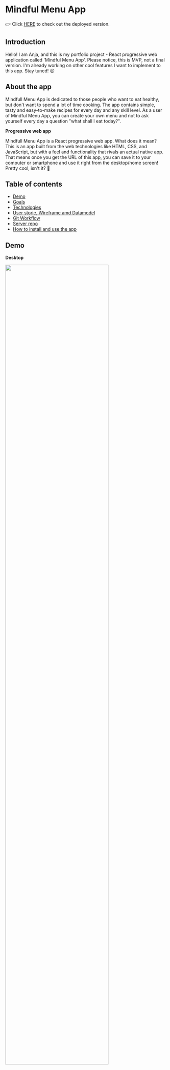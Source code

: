 # Mindful Menu App 

:point_right: Click [HERE](https://zealous-bohr-e978d2.netlify.app/) to check out the deployed version.

## Introduction

Hello! I am Anja, and this is my portfolio project - React progressive web application called 'Mindful Menu App'. Please notice, this is MVP, not a final version. I'm already working on other cool features I want to implement to this app. Stay tuned! :wink:

## About the app

Mindfull Menu App is dedicated to those people who want to eat healthy, but don't want to spend a lot of time cooking. The app contains simple, tasty and easy-to-make recipes for every day and any skill level. As a user of Mindful Menu App, you can create your own menu and not to ask yourself every day a question "what shall I eat today?".

**Progressive web app**

Mindfull Menu App is a React progressive web app. What does it mean? This is an app built from the web technologies like HTML, CSS, and JavaScript, but with a feel and functionality that rivals an actual native app. That means once you get the URL of this app, you can save it to your computer or smartphone and use it right from the desktop/home screen! Pretty cool, isn't it? :dancer:

## Table of contents

+ [Demo](#Demo)
+ [Goals](#Goals)
+ [Technologies](#Technologies)
+ [User storie, Wireframe amd Datamodel](#Story)
+ [Git Workflow](#Git)
+ [Server repo](Server)
+ [How to install and use the app](#Install)

## <a name="Demo"></a> Demo

**Desktop**

<img src="https://media.giphy.com/media/W1Z64LpoQaDu9AbiiI/giphy.gif" width="80%" />

**Smartphone Homescreen**

<img src="https://media.giphy.com/media/dyRSwt9oJasfEn5Idg/giphy.gif" width="30%" />

## <a name="Goals"></a> Goals

My main goal for this project was to build a full-stack app using the technologies learned in the Codaisseur bootcamp. I also wanted implement a few new skills, like building a progressive web app with React.

Also my goals were:

* Showcase development approach of using wireframes and user stories;
* Practice disciplined git usage like proper commits & branching.

## <a name="Technologies"></a> Technologies

**Front End:**

* Node.js
* React
* Redux
* Axios
* Bootstrap
* Sass
* Framer Motion

**Back End:**

* Express
* Cors
* REST
* Sequelize
* Postgres

## <a name="Story"></a> User stories, Wireframe amd Datamodel

The [wireframe](https://s3.amazonaws.com/assets.mockflow.com/app/wireframepro/fileexport/Export_D6d7661a53d3c4da9e926cdea23bdb4ce.pdf) and [datamodel](https://app.lucidchart.com/invitations/accept/67d6ec63-a882-4ed9-8451-e9b538320e08) I used for my project.

User stories and my plans for an app extention can be found [HERE](https://github.com/AnjaHrydziushka/Mindful-Menu-App-client/projects/1).

## <a name="Git"></a> Git Workflow

In this project I tried to use:

* Clear commit messages;
* Separate branches for each new feature;
* Pull requests with short descriptions.

Here :point_down: are some pull requests I made:

[feat-recipes-componen](https://github.com/AnjaHrydziushka/Mindful-Menu-App-client/pull/1)
[feat-recipe-models](https://github.com/AnjaHrydziushka/Mindful-Menu-server/pull/1)

## <a name="Server"></a> Server repo

The server side of this project is an Express server connected to a Sequelize database. You will find it [HERE](https://github.com/AnjaHrydziushka/Mindful-Menu-server).

## <a name="Install"></a> How to install and use the app

* clone the app
* cd into your project
* install dependencies with `npm install`
* do the same with a [server repo](https://github.com/AnjaHrydziushka/Mindful-Menu-server)
* start server with `nodemon index.js`
* start the app with `npm start`

**How to use the app on your desktop or smartphone home screen:**

* get the link of the deployed version [HERE](https://eager-mccarthy-776004.netlify.app/)
* open the link in a browser and open its settings menu
* click "Install Mindful Menu App" (depending on your device and browser, it can be "Add to Home Screen" or something similar)
* you will see the app icon on your desktop/home screen, it will open as a normal app!
